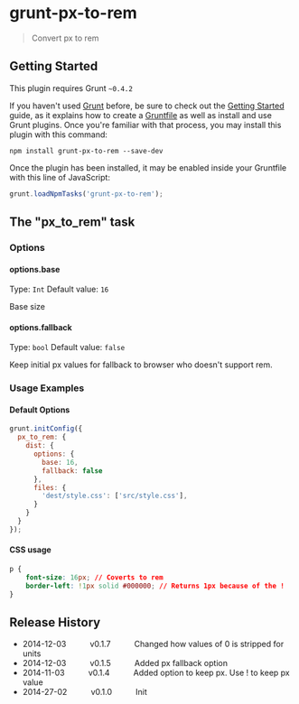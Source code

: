 # grunt-px-to-rem

> Convert px to rem

## Getting Started
This plugin requires Grunt `~0.4.2`

If you haven't used [Grunt](http://gruntjs.com/) before, be sure to check out the [Getting Started](http://gruntjs.com/getting-started) guide, as it explains how to create a [Gruntfile](http://gruntjs.com/sample-gruntfile) as well as install and use Grunt plugins. Once you're familiar with that process, you may install this plugin with this command:

```shell
npm install grunt-px-to-rem --save-dev
```

Once the plugin has been installed, it may be enabled inside your Gruntfile with this line of JavaScript:

```js
grunt.loadNpmTasks('grunt-px-to-rem');
```

## The "px_to_rem" task

### Options

#### options.base
Type: `Int`
Default value: `16`

Base size

#### options.fallback
Type: `bool`
Default value: `false`

Keep initial px values for fallback to browser who doesn't support rem.

### Usage Examples

#### Default Options

```js
grunt.initConfig({
  px_to_rem: {
    dist: {
      options: {
        base: 16,
        fallback: false
      },
      files: {
        'dest/style.css': ['src/style.css'],
      }
    }
  }
});
```

#### CSS usage

```css
p {
	font-size: 16px; // Coverts to rem
	border-left: !1px solid #000000; // Returns 1px because of the !
}
```

## Release History
 * 2014-12-03   v0.1.7   Changed how values of 0 is stripped for units
 * 2014-12-03   v0.1.5   Added px fallback option
 * 2014-11-03   v0.1.4   Added option to keep px. Use ! to keep px value
 * 2014-27-02   v0.1.0   Init
